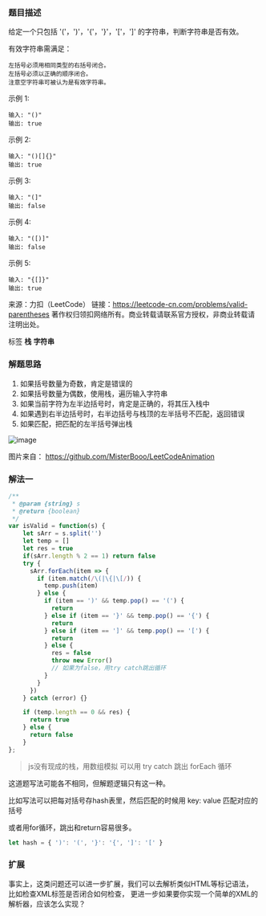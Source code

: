 <!--
 * @File: 
 * @Author: 张宏亮 - zhl@xiaoniren.cn
 * @Date: 2019-08-18 15:46:12
 * @LastEditors: 张宏亮<hongliang@yunshan.net>
 * @LastEditTime: 2019-09-22 16:03:00
 * @Description: file content
 * @Versions: 1.0.0
 -->
### 题目描述

给定一个只包括 '('，')'，'{'，'}'，'['，']' 的字符串，判断字符串是否有效。

有效字符串需满足：
```
左括号必须用相同类型的右括号闭合。
左括号必须以正确的顺序闭合。
注意空字符串可被认为是有效字符串。
```
示例 1:
```
输入: "()"
输出: true
```
示例 2:
```
输入: "()[]{}"
输出: true
```
示例 3:
```
输入: "(]"
输出: false
```
示例 4:
```
输入: "([)]"
输出: false
```
示例 5:
```
输入: "{[]}"
输出: true
```
来源：力扣（LeetCode）
链接：https://leetcode-cn.com/problems/valid-parentheses
著作权归领扣网络所有。商业转载请联系官方授权，非商业转载请注明出处。

标签 **栈** **字符串**
### 解题思路

1. 如果括号数量为奇数，肯定是错误的
2. 如果括号数量为偶数，使用栈，遍历输入字符串
3. 如果当前字符为左半边括号时，肯定是正确的，将其压入栈中
4. 如果遇到右半边括号时，右半边括号与栈顶的左半括号不匹配，返回错误
5. 如果匹配，把匹配的左半括号弹出栈

![image](https://raw.githubusercontent.com/zhl1232/javascript-algorithm/master/static/img/stack.png)

图片来自： https://github.com/MisterBooo/LeetCodeAnimation

### 解法一

```js
/**
 * @param {string} s
 * @return {boolean}
 */
var isValid = function(s) {
    let sArr = s.split('')
    let temp = []
    let res = true
    if(sArr.length % 2 == 1) return false
    try {
      sArr.forEach(item => {
        if (item.match(/\(|\{|\[/)) {
          temp.push(item)
        } else {
          if (item == ')' && temp.pop() == '(') {
            return
          } else if (item == '}' && temp.pop() == '{') {
            return
          } else if (item == ']' && temp.pop() == '[') {
            return
          } else {
            res = false
            throw new Error()
            // 如果为false，用try catch跳出循环
          }
        }
      })
    } catch (error) {}

    if (temp.length == 0 && res) {
      return true
    } else {
      return false
    }
};
```
> js没有现成的栈，用数组模拟
> 可以用 try catch 跳出 forEach 循环

这道题写法可能各不相同，但解题逻辑只有这一种。

比如写法可以把每对括号存hash表里，然后匹配的时候用 key: value 匹配对应的括号

或者用for循环，跳出和return容易很多。
```js
let hash = { ')': '(', '}': '{', ']': '[' }
```

### 扩展

事实上，这类问题还可以进一步扩展，我们可以去解析类似HTML等标记语法， 比如检查XML标签是否闭合如何检查， 更进一步如果要你实现一个简单的XML的解析器，应该怎么实现？